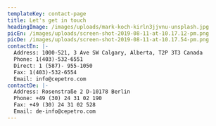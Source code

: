 ```yaml
---
templateKey: contact-page
title: Let's get in touch
headingImage: /images/uploads/mark-koch-kirln3jjvnu-unsplash.jpg
picEn: /images/uploads/screen-shot-2019-08-11-at-10.17.12-pm.png
picDe: /images/uploads/screen-shot-2019-08-11-at-10.17.54-pm.png
contactEn: |-
  Address: 1000-521, 3 Ave SW Calgary, Alberta, T2P 3T3 Canada  
  Phone: 1(403)-532-6551  
  Direct: 1 (587)- 955-1050  
  Fax: 1(403)-532-6554  
  Email: info@cepetro.com  
contactDe: |-
  Address: Rosenstraße 2 D-10178 Berlin  
  Phone: +49 (30) 24 31 02 190  
  Fax: +49 (30) 24 31 02 528  
  Email: de-info@cepetro.com  
---
```


